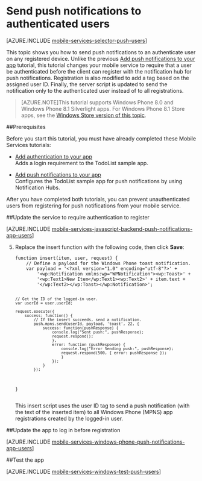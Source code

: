 <properties 
	pageTitle="Send push notifications to authenticated users" 
	description="Learn how to send push notifications to specific" 
	services="mobile-services,notification-hubs" 
	documentationCenter="windows" 
	authors="ggailey777" 
	manager="dwrede" 
	editor=""/>

<tags 
	ms.service="mobile-services" 
	ms.workload="mobile" 
	ms.tgt_pltfrm="mobile-windows-phone" 
	ms.devlang="dotnet" 
	ms.topic="article" 
	ms.date="06/04/2015" 
	ms.author="glenga"/>

# Send push notifications to authenticated users

[AZURE.INCLUDE [mobile-services-selector-push-users](../../includes/mobile-services-selector-push-users.md)]

This topic shows you how to send push notifications to an authenticate user on any registered device. Unlike the previous [Add push notifications to your app] tutorial, this tutorial changes your mobile service to require that a user be authenticated before the client can register with the notification hub for push notifications. Registration is also modified to add a tag based on the assigned user ID. Finally, the server script is updated to send the notification only to the authenticated user instead of to all registrations.
 
>[AZURE.NOTE]This tutorial supports Windows Phone 8.0 and Windows Phone 8.1 Silverlight apps. For Windows Phone 8.1 Store apps, see the [Windows Store version of this topic](mobile-services-javascript-backend-windows-store-dotnet-push-notifications-app-users.md).

##Prerequisites 

Before you start this tutorial, you must have already completed these Mobile Services tutorials:

+ [Add authentication to your app]<br/>Adds a login requirement to the TodoList sample app.

+ [Add push notifications to your app]<br/>Configures the TodoList sample app for push notifications by using Notification Hubs. 

After you have completed both tutorials, you can prevent unauthenticated users from registering for push notifications from your mobile service.

##<a name="register"></a>Update the service to require authentication to register

[AZURE.INCLUDE [mobile-services-javascript-backend-push-notifications-app-users](../../includes/mobile-services-javascript-backend-push-notifications-app-users.md)] 

<ol start="5"><li><p>Replace the insert function with the following code, then click <strong>Save</strong>:</p>
<pre><code>function insert(item, user, request) {
	// Define a payload for the Windows Phone toast notification.
	var payload = '&lt;?xml version="1.0" encoding="utf-8"?&gt;' +
		'&lt;wp:Notification xmlns:wp="WPNotification"&gt;&lt;wp:Toast&gt;' +
		'&lt;wp:Text1&gt;New Item&lt;/wp:Text1&gt;&lt;wp:Text2&gt;' + item.text + 
		'&lt;/wp:Text2&gt;&lt;/wp:Toast&gt;&lt;/wp:Notification&gt;';

	// Get the ID of the logged-in user.
	var userId = user.userId;		

	request.execute({
		success: function() {
			// If the insert succeeds, send a notification.
			push.mpns.send(userId, payload, 'toast', 22, {
				success: function(pushResponse) {
					console.log("Sent push:", pushResponse);
					request.respond();
					},              
					error: function (pushResponse) {
						console.log("Error Sending push:", pushResponse);
						request.respond(500, { error: pushResponse });
						}
					});
				}
			});      
}</code></pre>

<p>This insert script uses the user ID tag to send a push notification (with the text of the inserted item) to all Windows Phone (MPNS) app registrations created by the logged-in user.</p></li></ol>

##<a name="update-app"></a>Update the app to log in before registration

[AZURE.INCLUDE [mobile-services-windows-phone-push-notifications-app-users](mobile-services-windows-phone-push-notifications-app-users.md)] 


##<a name="test"></a>Test the app

[AZURE.INCLUDE [mobile-services-windows-test-push-users](../../includes/mobile-services-windows-test-push-users.md)] 

<!-- Anchors. -->
[Updating the service to require authentication for registration]: #register
[Updating the app to log in before registration]: #update-app
[Testing the app]: #test
[Next Steps]:#next-steps


<!-- URLs. -->
[Add authentication to your app]: mobile-services-windows-phone-get-started-users.md
[Add push notifications to your app]: mobile-services-javascript-backend-windows-phone-get-started-push.md
[Azure Management Portal]: https://manage.windowsazure.com/

 